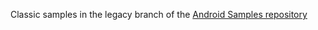 Classic samples in the legacy branch of the [Android Samples repository](https://github.com/okta/samples-android/tree/legacy-samples)
